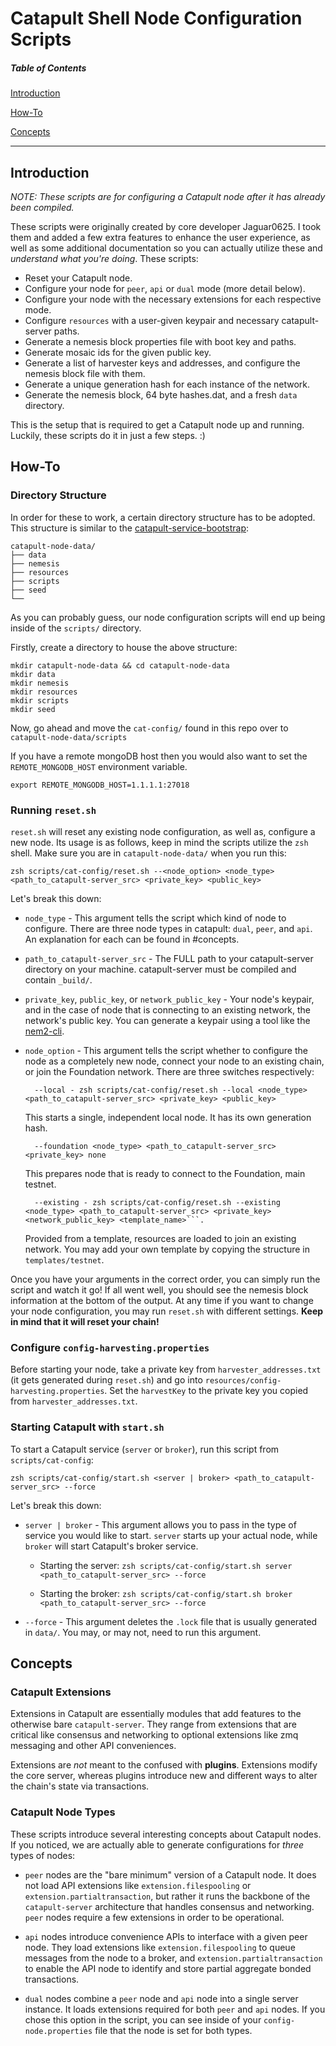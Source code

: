 # Catapult Shell Node Configuration Scripts

##### Table of Contents

[Introduction](#Introduction)

[How-To](#How-To)

[Concepts](#Concepts)

<hr>

## Introduction

_NOTE: These scripts are for configuring a Catapult node after it has already been compiled._

These scripts were originally created by core developer Jaguar0625. I took them and added a few extra features to enhance the user experience, as well as some additional documentation so you can actually utilize these and _understand what you're doing_. These scripts:

- Reset your Catapult node.
- Configure your node for `peer`, `api` or `dual` mode (more detail below).
- Configure your node with the necessary extensions for each respective mode.
- Configure `resources` with a user-given keypair and necessary catapult-server paths.
- Generate a nemesis block properties file with boot key and paths.
- Generate mosaic ids for the given public key.
- Generate a list of harvester keys and addresses, and configure the nemesis block file with them.
- Generate a unique generation hash for each instance of the network.
- Generate the nemesis block, 64 byte hashes.dat, and a fresh `data` directory.

This is the setup that is required to get a Catapult node up and running. Luckily, these scripts do it in just a few steps. :)

## How-To

### Directory Structure

In order for these to work, a certain directory structure has to be adopted. This structure is similar to the [catapult-service-bootstrap](https://github.com/tech-bureau/catapult-service-bootstrap):

```
catapult-node-data/
├── data
├── nemesis
├── resources
├── scripts
├── seed
└──   
```

As you can probably guess, our node configuration scripts will end up being inside of the `scripts/` directory.

Firstly, create a directory to house the above structure:

```
mkdir catapult-node-data && cd catapult-node-data
mkdir data
mkdir nemesis
mkdir resources
mkdir scripts
mkdir seed
```

Now, go ahead and move the `cat-config/` found in this repo over to `catapult-node-data/scripts`

If you have a remote mongoDB host then you would also want to set the `REMOTE_MONGODB_HOST` environment variable.

```
export REMOTE_MONGODB_HOST=1.1.1.1:27018

```

### Running `reset.sh`

`reset.sh` will reset any existing node configuration, as well as, configure a new node. Its usage is as follows, keep in mind the scripts utilize the `zsh` shell. Make sure you are in `catapult-node-data/` when you run this:

`zsh scripts/cat-config/reset.sh --<node_option> <node_type> <path_to_catapult-server_src> <private_key> <public_key>`

Let's break this down:

- `node_type` - This argument tells the script which kind of node to configure. There are three node types in catapult: `dual`, `peer`, and `api`. An explanation for each can be found in #concepts.

- `path_to_catapult-server_src` - The FULL path to your catapult-server directory on your machine. catapult-server must be compiled and contain `_build/`.

- `private_key`, `public_key`, or `network_public_key` - Your node's keypair, and in the case of node that is connecting to an existing network, the network's public key. You can generate a keypair using a tool like the [nem2-cli](https://github.com/nemtech/nem2-cli).

- `node_option` - This argument tells the script whether to configure the node as a completely new node, connect your node to an existing chain, or join the Foundation network. There are three switches respectively:

      	--local - zsh scripts/cat-config/reset.sh --local <node_type> <path_to_catapult-server_src> <private_key> <public_key> 
	
	This starts a single, independent local node.  It has its own generation hash.

      	--foundation <node_type> <path_to_catapult-server_src> <private_key> none

	This prepares node that is ready to connect to the Foundation, main testnet. 

      	--existing - zsh scripts/cat-config/reset.sh --existing <node_type> <path_to_catapult-server_src> <private_key> <network_public_key> <template_name>```.  
		  
	Provided from a template, resources are loaded to join an existing network. You may add your own template by copying the structure in `templates/testnet`.

Once you have your arguments in the correct order, you can simply run the script and watch it go! If all went well, you should see the nemesis block information at the bottom of the output. At any time if you want to change your node configuration, you may run `reset.sh` with different settings. **Keep in mind that it will reset your chain!**

### Configure `config-harvesting.properties`

Before starting your node, take a private key from `harvester_addresses.txt` (it gets generated during `reset.sh`) and go into `resources/config-harvesting.properties`. Set the `harvestKey` to the private key you copied from `harvester_addresses.txt`.

### Starting Catapult with `start.sh`

To start a Catapult service (`server` or `broker`), run this script from `scripts/cat-config`:

`zsh scripts/cat-config/start.sh <server | broker> <path_to_catapult-server_src> --force`

Let's break this down:

- `server | broker` - This argument allows you to pass in the type of service you would like to start. `server` starts up your actual node, while `broker` will start Catapult's broker service.

  - Starting the server: `zsh scripts/cat-config/start.sh server <path_to_catapult-server_src> --force`

  - Starting the broker: `zsh scripts/cat-config/start.sh broker <path_to_catapult-server_src> --force`

- `--force` - This argument deletes the `.lock` file that is usually generated in `data/`. You may, or may not, need to run this argument.

## Concepts

### Catapult Extensions

Extensions in Catapult are essentially modules that add features to the otherwise bare `catapult-server`. They range from extensions that are critical like consensus and networking to optional extensions like zmq messaging and other API conveniences.

Extensions are _not_ meant to the confused with **plugins**. Extensions modify the core server, whereas plugins introduce new and different ways to alter the chain's state via transactions.

### Catapult Node Types

These scripts introduce several interesting concepts about Catapult nodes. If you noticed, we are actually able to generate configurations for _three_ types of nodes:

- `peer` nodes are the "bare minimum" version of a Catapult node. It does not load API extensions like `extension.filespooling` or `extension.partialtransaction`, but rather it runs the backbone of the `catapult-server` architecture that handles consensus and networking. `peer` nodes require a few extensions in order to be operational.

- `api` nodes introduce convenience APIs to interface with a given peer node. They load extensions like `extension.filespooling` to queue messages from the node to a broker, and `extension.partialtransaction` to enable the API node to identify and store partial aggregate bonded transactions.

- `dual` nodes combine a `peer` node and `api` node into a single server instance. It loads extensions required for both `peer` and `api` nodes. If you chose this option in the script, you can see inside of your `config-node.properties` file that the node is set for both types.

###
